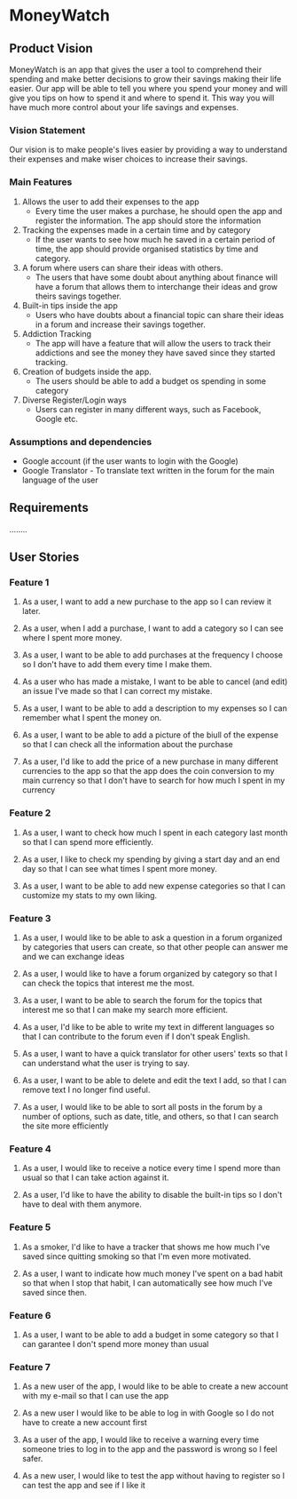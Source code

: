 # MoneyWatch


## Product Vision

MoneyWatch is an app that gives the user a tool to comprehend their spending and make better decisions to grow their savings making their life easier. Our app will be able to tell you where you spend your money and will give you tips on how to spend it and where to spend it. This way you will have much more control about your life savings and expenses.

### Vision Statement

Our vision is to make people's lives easier by providing a way to understand their expenses and make wiser choices to increase their savings.



### Main Features
   1. Allows the user to add their expenses to the app
      - Every time the user makes a purchase, he should open the app and register the information. The app should store the information
   2. Tracking the expenses made in a certain time and by category
      - If the user wants to see how much he saved in a certain period of time, the app should provide organised statistics by time and category.
   3. A forum where users can share their ideas with others.
      - The users that have some doubt about anything about finance will have a forum that allows them to interchange their ideas and grow theirs savings together.
   4. Built-in tips inside the app
      - Users who have doubts about a financial topic can share their ideas in a forum and increase their savings together.
   5. Addiction Tracking
      - The app will have a feature that will allow the users to track their addictions and see the money they have saved since they started tracking.
   6. Creation of budgets inside the app.
      - The users should be able to add a budget os spending in some category
   7. Diverse Register/Login ways
      - Users can register in many different ways, such as Facebook, Google etc. 

### Assumptions and dependencies

- Google account (if the user wants to login with the Google)
- Google Translator - To translate text written in the forum for the main language of the user

## Requirements
........

## User Stories

### Feature 1

1. As a user, I want to add a new purchase to the app so I can review it later.

2. As a user, when I add a purchase, I want to add a category so I can see where I spent more money.

3. As a user, I want to be able to add purchases at the frequency I choose so I don't have to add them every time I make them.

4. As a user who has made a mistake, I want to be able to cancel (and edit) an issue I've made so that I can correct my mistake.

5. As a user, I want to be able to add a description to my expenses so I can remember what I spent the money on.

6. As a user, I want to be able to add a picture of the biull of the expense so that I can check all the information about the purchase

7. As a user, I'd like to add the price of a new purchase in many different currencies to the app so that the app does the coin conversion to my main currency so that I don't have to search for how much I spent in my currency

### Feature 2

1. As a user, I want to check how much I spent in each category last month so that I can spend more efficiently.

2. As a user, I like to check my spending by giving a start day and an end day so that I can see what times I spent more money.

3. As a user, I want to be able to add new expense categories so that I can customize my stats to my own liking.

### Feature 3

1. As a user, I would like to be able to ask a question in a forum organized by categories that users can create, so that other people can answer me and we can exchange ideas

2. As a user, I would like to have a forum organized by category so that I can check the topics that interest me the most.

3. As a user, I want to be able to search the forum for the topics that interest me so that I can make my search more efficient.

4. As a user, I'd like to be able to write my text in different languages so that I can contribute to the forum even if I don't speak English.

5. As a user, I want to have a quick translator for other users' texts so that I can understand what the user is trying to say.

6. As a user, I want to be able to delete and edit the text I add, so that I can remove text I no longer find useful.

7. As a user, I would like to be able to sort all posts in the forum by a number of options, such as date, title, and others, so that I can search the site more efficiently

### Feature 4

1. As a user, I would like to receive a notice every time I spend more than usual so that I can take action against it.

2. As a user, I'd like to have the ability to disable the built-in tips so I don't have to deal with them anymore.

### Feature 5

1. As a smoker, I'd like to have a tracker that shows me how much I've saved since quitting smoking so that I'm even more motivated.

2. As a user, I want to indicate how much money I've spent on a bad habit so that when I stop that habit, I can automatically see how much I've saved since then.

### Feature 6

1. As a user, I want to be able to add a budget in some category so that I can garantee I don't spend more money than usual

### Feature 7

1. As a new user of the app, I would like to be able to create a new account with my e-mail so that I can use the app

2. As a new user I would like to be able to log in with Google so I do not have to create a new account first

3. As a user of the app, I would like to receive a warning every time someone tries to log in to the app and the password is wrong so I feel safer.

4. As a new user, I would like to test the app without having to register so I can test the app and see if I like it
